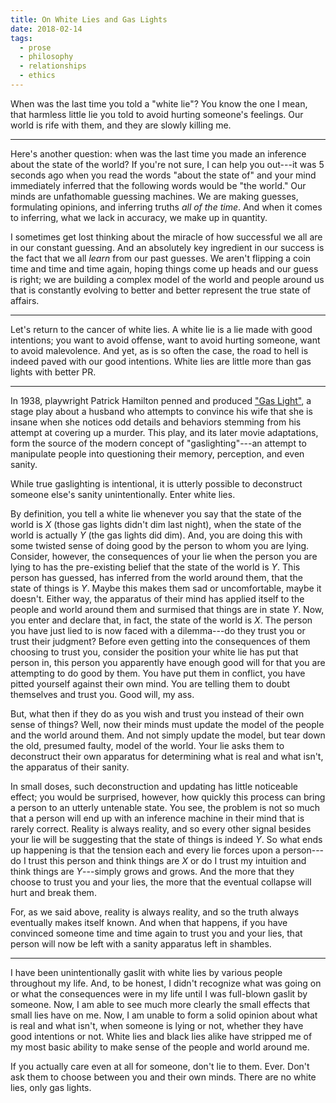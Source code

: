 ```yaml
---
title: On White Lies and Gas Lights
date: 2018-02-14
tags:
  - prose
  - philosophy
  - relationships
  - ethics
---
```


When was the last time you told a "white lie"? You know the one I mean, that harmless little lie you told to avoid hurting someone's feelings. Our world is rife with them, and they are slowly killing me.

<!--/summary-->

<hr>

Here's another question: when was the last time you made an inference about the state of the world? If you're not sure, I can help you out---it was 5 seconds ago when you read the words "about the state of" and your mind immediately inferred that the following words would be "the world." Our minds are unfathomable guessing machines. We are making guesses, formulating opinions, and inferring truths _all of the time_. And when it comes to inferring, what we lack in accuracy, we make up in quantity.

I sometimes get lost thinking about the miracle of how successful we all are in our constant guessing. And an absolutely key ingredient in our success is the fact that we all _learn_ from our past guesses. We aren't flipping a coin time and time and time again, hoping things come up heads and our guess is right; we are building a complex model of the world and people around us that is constantly evolving to better and better represent the true state of affairs.

<hr>

Let's return to the cancer of white lies. A white lie is a lie made with good intentions; you want to avoid offense, want to avoid hurting someone, want to avoid malevolence. And yet, as is so often the case, the road to hell is indeed paved with our good intentions. White lies are little more than gas lights with better PR.

<hr>

In 1938, playwright Patrick Hamilton penned and produced ["Gas Light"](https://en.wikipedia.org/wiki/Gas_Light), a stage play about a husband who attempts to convince his wife that she is insane when she notices odd details and behaviors stemming from his attempt at covering up a murder. This play, and its later movie adaptations, form the source of the modern concept of "gaslighting"---an attempt to manipulate people into questioning their memory, perception, and even sanity.

While true gaslighting is intentional, it is utterly possible to deconstruct someone else's sanity unintentionally. Enter white lies.

By definition, you tell a white lie whenever you say that the state of the world is _X_ (those gas lights didn't dim last night), when the state of the world is actually _Y_ (the gas lights did dim). And, you are doing this with some twisted sense of doing good by the person to whom you are lying. Consider, however, the consequences of your lie when the person you are lying to has the pre-existing belief that the state of the world is _Y_. This person has guessed, has inferred from the world around them, that the state of things is _Y_. Maybe this makes them sad or uncomfortable, maybe it doesn't. Either way, the apparatus of their mind has applied itself to the people and world around them and surmised that things are in state _Y_. Now, you enter and declare that, in fact, the state of the world is _X_. The person you have just lied to is now faced with a dilemma---do they trust you or trust their judgment? Before even getting into the consequences of them choosing to trust you, consider the position your white lie has put that person in, this person you apparently have enough good will for that you are attempting to do good by them. You have put them in conflict, you have pitted yourself against their own mind. You are telling them to doubt themselves and trust you. Good will, my ass.

But, what then if they do as you wish and trust you instead of their own sense of things? Well, now their minds must update the model of the people and the world around them. And not simply update the model, but tear down the old, presumed faulty, model of the world. Your lie asks them to deconstruct their own apparatus for determining what is real and what isn't, the apparatus of their sanity.

In small doses, such deconstruction and updating has little noticeable effect; you would be surprised, however, how quickly this process can bring a person to an utterly untenable state. You see, the problem is not so much that a person will end up with an inference machine in their mind that is rarely correct. Reality is always reality, and so every other signal besides your lie will be suggesting that the state of things is indeed _Y_. So what ends up happening is that the tension each and every lie forces upon a person---do I trust this person and think things are _X_ or do I trust my intuition and think things are _Y_---simply grows and grows. And the more that they choose to trust you and your lies, the more that the eventual collapse will hurt and break them.

For, as we said above, reality is always reality, and so the truth always eventually makes itself known. And when that happens, if you have convinced someone time and time again to trust you and your lies, that person will now be left with a sanity apparatus left in shambles.

<hr>

I have been unintentionally gaslit with white lies by various people throughout my life. And, to be honest, I didn't recognize what was going on or what the consequences were in my life until I was full-blown gaslit by someone. Now, I am able to see much more clearly the small effects that small lies have on me. Now, I am unable to form a solid opinion about what is real and what isn't, when someone is lying or not, whether they have good intentions or not. White lies and black lies alike have stripped me of my most basic ability to make sense of the people and world around me.

If you actually care even at all for someone, don't lie to them. Ever. Don't ask them to choose between you and their own minds. There are no white lies, only gas lights.
